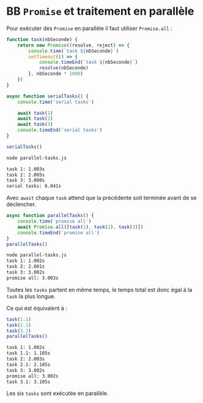 # BB `Promise` et traitement en parallèle

Pour exécuter des `Promise` en parallèle il faut utiliser `Promise.all` :

```js
function task(nbSeconde) {
    return new Promise((resolve, reject) => {
        console.time(`task ${nbSeconde}`)
        setTimeout(() => {
            console.timeEnd(`task ${nbSeconde}`)
            resolve(nbSeconde)
        }, nbSeconde * 1000)
    })
}
```

```js
async function serialTasks() {
    console.time('serial tasks')

    await task(1)
    await task(2)
    await task(3)
    console.timeEnd('serial tasks')
}

serialTasks()
```

```bash
node parallel-tasks.js 

task 1: 1.003s
task 2: 2.005s
task 3: 3.000s
serial tasks: 6.041s
```

Avec `await` chaque `task` attend que la précédente soit terminée avant de se déclencher.

```js
async function parallelTasks() {
    console.time('promise all')
    await Promise.all([task(1), task(2), task(3)])
    console.timeEnd('promise all')
}
parallelTasks()
```

```bash
node parallel-tasks.js 
task 1: 1.002s
task 2: 2.001s
task 3: 3.002s
promise all: 3.003s
```

Toutes les `tasks` partent en même temps, le temps total est donc égal à la `task` la plus longue.

Ce qui est équivalent à :

```js
task(1.1)
task(2.1)
task(3.1)
parallelTasks()
```

```bash
task 1: 1.002s
task 1.1: 1.105s
task 2: 2.003s
task 2.1: 2.105s
task 3: 3.002s
promise all: 3.002s
task 3.1: 3.105s
```

Les six `tasks` sont exécutée en parallèle.